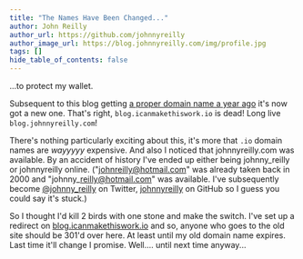 ```yaml
---
title: "The Names Have Been Changed..."
author: John Reilly
author_url: https://github.com/johnnyreilly
author_image_url: https://blog.johnnyreilly.com/img/profile.jpg
tags: []
hide_table_of_contents: false
---
```

...to protect my wallet.

 Subsequent to this blog getting [a proper domain name a year ago](<http://blog.johnnyreilly.com/2014/12/whats-in-a-name.html>) it's now got a new one. That's right, `blog.icanmakethiswork.io` is dead! Long live `blog.johnnyreilly.com`!

There's nothing particularly exciting about this, it's more that `.io` domain names are *wayyyyy* expensive. And also I noticed that johnnyreilly.com was available. By an accident of history I've ended up either being johnny\_reilly or johnnyreilly online. ("johnreilly@hotmail.com" was already taken back in 2000 and "johnny\_reilly@hotmail.com" was available. I've subsequently become [@johnny\_reilly](<https://twitter.com/johnny_reilly>) on Twitter, [johnnyreilly](<https://github.com/johnnyreilly>) on GitHub so I guess you could say it's stuck.)

So I thought I'd kill 2 birds with one stone and make the switch. I've set up a redirect on [blog.icanmakethiswork.io](<http://blog.icanmakethiswork.io>) and so, anyone who goes to the old site should be 301'd over here. At least until my old domain name expires. Last time it'll change I promise. Well.... until next time anyway...


